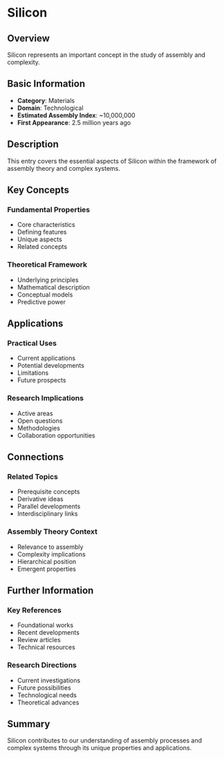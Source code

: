 # Silicon

## Overview

Silicon represents an important concept in the study of assembly and complexity.

## Basic Information

- **Category**: Materials
- **Domain**: Technological
- **Estimated Assembly Index**: ~10,000,000
- **First Appearance**: 2.5 million years ago

## Description

This entry covers the essential aspects of Silicon within the framework of assembly theory and complex systems.

## Key Concepts

### Fundamental Properties
- Core characteristics
- Defining features
- Unique aspects
- Related concepts

### Theoretical Framework
- Underlying principles
- Mathematical description
- Conceptual models
- Predictive power

## Applications

### Practical Uses
- Current applications
- Potential developments
- Limitations
- Future prospects

### Research Implications
- Active areas
- Open questions
- Methodologies
- Collaboration opportunities

## Connections

### Related Topics
- Prerequisite concepts
- Derivative ideas
- Parallel developments
- Interdisciplinary links

### Assembly Theory Context
- Relevance to assembly
- Complexity implications
- Hierarchical position
- Emergent properties

## Further Information

### Key References
- Foundational works
- Recent developments
- Review articles
- Technical resources

### Research Directions
- Current investigations
- Future possibilities
- Technological needs
- Theoretical advances

## Summary

Silicon contributes to our understanding of assembly processes and complex systems through its unique properties and applications.
